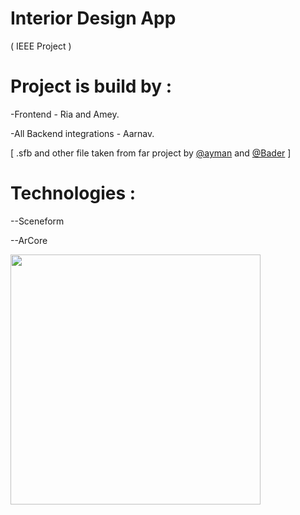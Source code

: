 # Interior Design App
( IEEE Project )

# Project is build by :

-Frontend - Ria and Amey.

-All Backend integrations - Aarnav.

[ .sfb and other file taken from far project by [@ayman](https://github.com/AymanKandil) and [@Bader](https://github.com/BaderAlJuma) ]

# Technologies :

--Sceneform 

--ArCore

<img  width="400" height="" src="https://user-images.githubusercontent.com/84444050/129389173-594c781f-40f5-4bf5-9bbe-ba8aa9e11685.jpeg" align="center">
